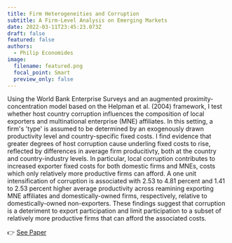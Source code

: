 ```yaml
---
title: Firm Heterogeneities and Corruption
subtitle: A Firm-Level Analysis on Emerging Markets
date: 2022-03-11T23:45:23.073Z
draft: false
featured: false
authors:
  - Philip Economides
image:
  filename: featured.png
  focal_point: Smart
  preview_only: false
---
```

Using the World Bank Enterprise Surveys and an augmented proximity-concentration model based on the Helpman et al. (2004) framework, I test whether host country corruption influences the composition of local exporters and multinational enterprise (MNE) affiliates.
In this setting, a firm's 'type' is assumed to be determined by an exogenously drawn productivity level and country-specific fixed costs.
I find evidence that greater degrees of host corruption cause underling fixed costs to rise, reflected by differences in average firm producitivty, both at the country and country-industry levels.
In particular, local corruption contributes to increased exporter fixed costs for both domestic firms and MNEs, costs which only relatively more productive firms can afford.
A one unit intensification of corruption is associated with 2.53 to 4.81 percent and 1.41 to 2.53 percent higher average productivity across reamining exporting MNE affiliates and domestically-owned firms, respectively, relative to domestically-owned non-exporters.
These findings suggest that corruption is a deteriment to export participation and limit participation to a subset of relatively more productive firms that can afford the associated costs. 

👉 [See Paper](https://drive.google.com/file/d/1dEb9KDMtkKT0ieu9V19rE3baRl0dcxxw/view?usp=share_link)

